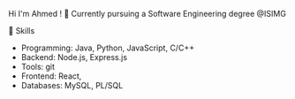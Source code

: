 Hi I'm Ahmed !
📔 Currently pursuing a Software Engineering degree @ISIMG

🚀 Skills
  - Programming: Java, Python, JavaScript, C/C++
  - Backend: Node.js, Express.js
  - Tools: git
  - Frontend: React,
  - Databases:  MySQL, PL/SQL
